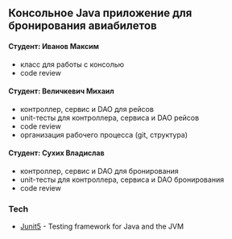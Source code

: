 ## Консольное Java приложение для бронирования авиабилетов

#### Cтудент: Иванов Максим
- класс для работы с консолью
- code review

#### Cтудент: Величкевич Михаил
- контроллер, сервис и DAO для рейсов 
- unit-тесты для контроллера, сервиса и DAO рейсов
- code review
- организация рабочего процесса (git, структура)

#### Cтудент: Сухих Владислав
- контроллер, сервис и DAO для бронирования
- unit-тесты для контроллера, сервиса и DAO бронирования
- code review

### Tech
- [Junit5](https://junit.org/junit5/) - Testing framework for Java and the JVM